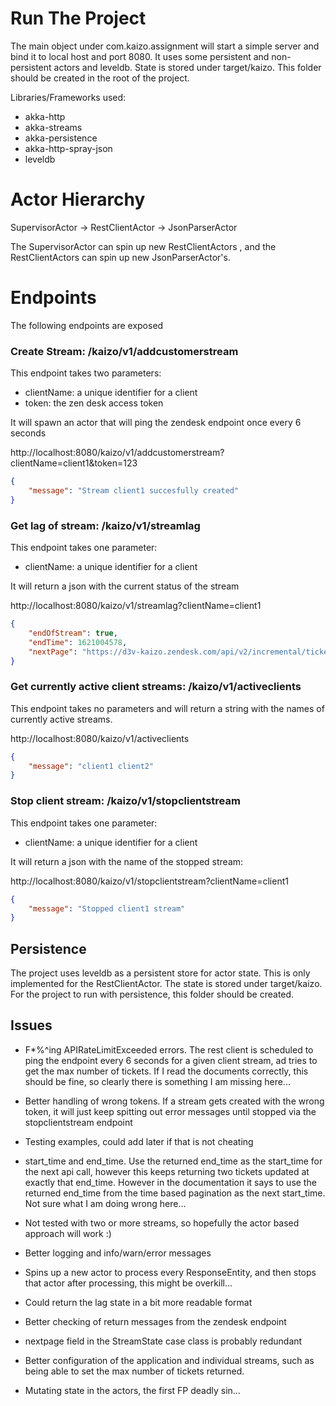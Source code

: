 # Run The Project
The main object under com.kaizo.assignment will start a simple server and 
bind it to local host and port 8080. It uses some persistent  and non-persistent actors and leveldb. State is stored under target/kaizo. 
This folder should be created in the root of the project.

Libraries/Frameworks used:

- akka-http
- akka-streams
- akka-persistence
- akka-http-spray-json
- leveldb

# Actor Hierarchy
SupervisorActor -> RestClientActor -> JsonParserActor

The SupervisorActor can spin up new RestClientActors , and the RestClientActors 
can spin up new JsonParserActor's. 

# Endpoints
The following endpoints are exposed

### Create Stream:  /kaizo/v1/addcustomerstream
This endpoint takes two parameters:
- clientName: a unique identifier for a client
- token: the zen desk access token

It will spawn an actor that will ping the zendesk endpoint once every 6 seconds

http://localhost:8080/kaizo/v1/addcustomerstream?clientName=client1&token=123

```json
{
    "message": "Stream client1 succesfully created"
}
```

### Get lag of stream: /kaizo/v1/streamlag
This endpoint takes one parameter:
- clientName: a unique identifier for a client

It will return a json with the current status of the stream

http://localhost:8080/kaizo/v1/streamlag?clientName=client1
```json
{
    "endOfStream": true,
    "endTime": 1621004578,
    "nextPage": "https://d3v-kaizo.zendesk.com/api/v2/incremental/tickets.json"
}
```
### Get currently active client streams: /kaizo/v1/activeclients
This endpoint takes no parameters and will return a string with the names of currently active streams.

http://localhost:8080/kaizo/v1/activeclients
```json
{
    "message": "client1 client2"
}
```

### Stop client stream: /kaizo/v1/stopclientstream
This endpoint takes one parameter:
- clientName: a unique identifier for a client

It will return a json with the name of the stopped stream: 

http://localhost:8080/kaizo/v1/stopclientstream?clientName=client1
```json
{
    "message": "Stopped client1 stream"
}
```

## Persistence
The project uses leveldb as a persistent store for actor state. This is only implemented for the RestClientActor.
The state is stored under target/kaizo. For the project to run with persistence, this folder should be created.

## Issues
- F*%^ing APIRateLimitExceeded errors. The rest client is scheduled to ping the endpoint every 6 seconds for 
  a given client stream, ad tries to get the max number of tickets. If I read the documents correctly, this should be fine, so clearly there is 
  something I am missing here...
  
- Better handling of wrong tokens. If a stream gets created with the wrong token, it will just keep spitting out error 
  messages until stopped via the stopclientstream endpoint 
  
- Testing examples, could add later if that is not cheating
- start_time and end_time. Use the returned end_time as the start_time for the next api call, however this keeps 
  returning two tickets updated at exactly that end_time. However in the documentation it says to use the returned 
  end_time from the time based pagination as the next start_time. Not sure what I am doing wrong here...  
  
- Not tested with two or more streams, so hopefully the actor based approach will work :)
- Better logging and info/warn/error messages
- Spins up a new actor to process every ResponseEntity, and then stops that actor after processing, this might be overkill...
- Could return the lag state in a bit more readable format
- Better checking of return messages from the zendesk endpoint
- nextpage field in the StreamState case class is probably redundant
- Better configuration of the application and individual streams, such as 
  being able to set the max number of tickets returned.
  
- Mutating state in the actors, the first FP deadly sin...